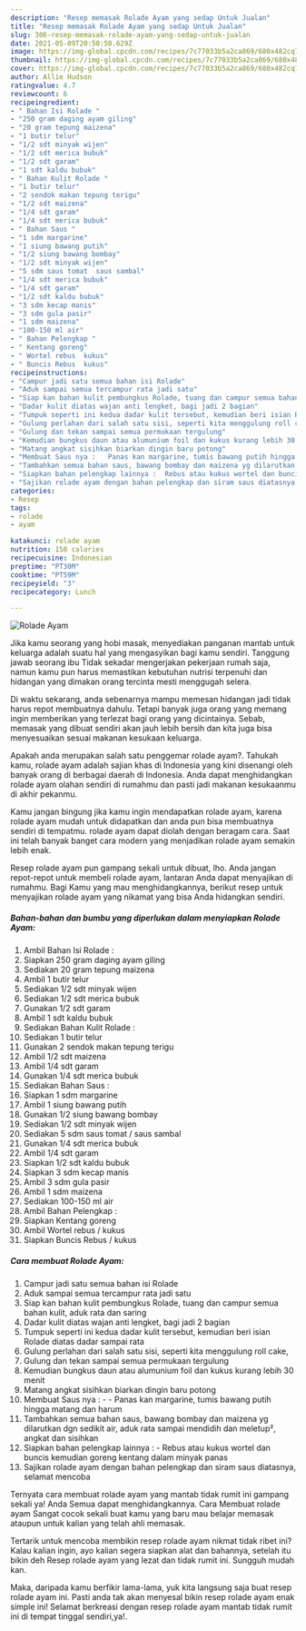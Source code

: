 ```yaml
---
description: "Resep memasak Rolade Ayam yang sedap Untuk Jualan"
title: "Resep memasak Rolade Ayam yang sedap Untuk Jualan"
slug: 306-resep-memasak-rolade-ayam-yang-sedap-untuk-jualan
date: 2021-05-09T20:50:50.629Z
image: https://img-global.cpcdn.com/recipes/7c77033b5a2ca869/680x482cq70/rolade-ayam-foto-resep-utama.jpg
thumbnail: https://img-global.cpcdn.com/recipes/7c77033b5a2ca869/680x482cq70/rolade-ayam-foto-resep-utama.jpg
cover: https://img-global.cpcdn.com/recipes/7c77033b5a2ca869/680x482cq70/rolade-ayam-foto-resep-utama.jpg
author: Allie Hudson
ratingvalue: 4.7
reviewcount: 6
recipeingredient:
- " Bahan Isi Rolade "
- "250 gram daging ayam giling"
- "20 gram tepung maizena"
- "1 butir telur"
- "1/2 sdt minyak wijen"
- "1/2 sdt merica bubuk"
- "1/2 sdt garam"
- "1 sdt kaldu bubuk"
- " Bahan Kulit Rolade "
- "1 butir telur"
- "2 sendok makan tepung terigu"
- "1/2 sdt maizena"
- "1/4 sdt garam"
- "1/4 sdt merica bubuk"
- " Bahan Saus "
- "1 sdm margarine"
- "1 siung bawang putih"
- "1/2 siung bawang bombay"
- "1/2 sdt minyak wijen"
- "5 sdm saus tomat  saus sambal"
- "1/4 sdt merica bubuk"
- "1/4 sdt garam"
- "1/2 sdt kaldu bubuk"
- "3 sdm kecap manis"
- "3 sdm gula pasir"
- "1 sdm maizena"
- "100-150 ml air"
- " Bahan Pelengkap "
- " Kentang goreng"
- " Wortel rebus  kukus"
- " Buncis Rebus  kukus"
recipeinstructions:
- "Campur jadi satu semua bahan isi Rolade"
- "Aduk sampai semua tercampur rata jadi satu"
- "Siap kan bahan kulit pembungkus Rolade, tuang dan campur semua bahan kulit, aduk rata dan saring"
- "Dadar kulit diatas wajan anti lengket, bagi jadi 2 bagian"
- "Tumpuk seperti ini kedua dadar kulit tersebut, kemudian beri isian Rolade diatas dadar sampai rata"
- "Gulung perlahan dari salah satu sisi, seperti kita menggulung roll cake,"
- "Gulung dan tekan sampai semua permukaan tergulung"
- "Kemudian bungkus daun atau alumunium foil dan kukus kurang lebih 30 menit"
- "Matang angkat sisihkan biarkan dingin baru potong"
- "Membuat Saus nya :   Panas kan margarine, tumis bawang putih hingga matang dan harum"
- "Tambahkan semua bahan saus, bawang bombay dan maizena yg dilarutkan dgn sedikit air, aduk rata sampai mendidih dan meletup², angkat dan sisihkan"
- "Siapkan bahan pelengkap lainnya :  Rebus atau kukus wortel dan buncis kemudian goreng kentang dalam minyak panas"
- "Sajikan rolade ayam dengan bahan pelengkap dan siram saus diatasnya, selamat mencoba"
categories:
- Resep
tags:
- rolade
- ayam

katakunci: rolade ayam 
nutrition: 158 calories
recipecuisine: Indonesian
preptime: "PT30M"
cooktime: "PT59M"
recipeyield: "3"
recipecategory: Lunch

---
```



![Rolade Ayam](https://img-global.cpcdn.com/recipes/7c77033b5a2ca869/680x482cq70/rolade-ayam-foto-resep-utama.jpg)

Jika kamu seorang yang hobi masak, menyediakan panganan mantab untuk keluarga adalah suatu hal yang mengasyikan bagi kamu sendiri. Tanggung jawab seorang ibu Tidak sekadar mengerjakan pekerjaan rumah saja, namun kamu pun harus memastikan kebutuhan nutrisi terpenuhi dan hidangan yang dimakan orang tercinta mesti menggugah selera.

Di waktu  sekarang, anda sebenarnya mampu memesan hidangan jadi tidak harus repot membuatnya dahulu. Tetapi banyak juga orang yang memang ingin memberikan yang terlezat bagi orang yang dicintainya. Sebab, memasak yang dibuat sendiri akan jauh lebih bersih dan kita juga bisa menyesuaikan sesuai makanan kesukaan keluarga. 



Apakah anda merupakan salah satu penggemar rolade ayam?. Tahukah kamu, rolade ayam adalah sajian khas di Indonesia yang kini disenangi oleh banyak orang di berbagai daerah di Indonesia. Anda dapat menghidangkan rolade ayam olahan sendiri di rumahmu dan pasti jadi makanan kesukaanmu di akhir pekanmu.

Kamu jangan bingung jika kamu ingin mendapatkan rolade ayam, karena rolade ayam mudah untuk didapatkan dan anda pun bisa membuatnya sendiri di tempatmu. rolade ayam dapat diolah dengan beragam cara. Saat ini telah banyak banget cara modern yang menjadikan rolade ayam semakin lebih enak.

Resep rolade ayam pun gampang sekali untuk dibuat, lho. Anda jangan repot-repot untuk membeli rolade ayam, lantaran Anda dapat menyajikan di rumahmu. Bagi Kamu yang mau menghidangkannya, berikut resep untuk menyajikan rolade ayam yang nikamat yang bisa Anda hidangkan sendiri.

<!--inarticleads1-->

##### Bahan-bahan dan bumbu yang diperlukan dalam menyiapkan Rolade Ayam:

1. Ambil  Bahan Isi Rolade :
1. Siapkan 250 gram daging ayam giling
1. Sediakan 20 gram tepung maizena
1. Ambil 1 butir telur
1. Sediakan 1/2 sdt minyak wijen
1. Sediakan 1/2 sdt merica bubuk
1. Gunakan 1/2 sdt garam
1. Ambil 1 sdt kaldu bubuk
1. Sediakan  Bahan Kulit Rolade :
1. Sediakan 1 butir telur
1. Gunakan 2 sendok makan tepung terigu
1. Ambil 1/2 sdt maizena
1. Ambil 1/4 sdt garam
1. Gunakan 1/4 sdt merica bubuk
1. Sediakan  Bahan Saus :
1. Siapkan 1 sdm margarine
1. Ambil 1 siung bawang putih
1. Gunakan 1/2 siung bawang bombay
1. Sediakan 1/2 sdt minyak wijen
1. Sediakan 5 sdm saus tomat / saus sambal
1. Gunakan 1/4 sdt merica bubuk
1. Ambil 1/4 sdt garam
1. Siapkan 1/2 sdt kaldu bubuk
1. Siapkan 3 sdm kecap manis
1. Ambil 3 sdm gula pasir
1. Ambil 1 sdm maizena
1. Sediakan 100-150 ml air
1. Ambil  Bahan Pelengkap :
1. Siapkan  Kentang goreng
1. Ambil  Wortel rebus / kukus
1. Siapkan  Buncis Rebus / kukus




<!--inarticleads2-->

##### Cara membuat Rolade Ayam:

1. Campur jadi satu semua bahan isi Rolade
1. Aduk sampai semua tercampur rata jadi satu
1. Siap kan bahan kulit pembungkus Rolade, tuang dan campur semua bahan kulit, aduk rata dan saring
1. Dadar kulit diatas wajan anti lengket, bagi jadi 2 bagian
1. Tumpuk seperti ini kedua dadar kulit tersebut, kemudian beri isian Rolade diatas dadar sampai rata
1. Gulung perlahan dari salah satu sisi, seperti kita menggulung roll cake,
1. Gulung dan tekan sampai semua permukaan tergulung
1. Kemudian bungkus daun atau alumunium foil dan kukus kurang lebih 30 menit
1. Matang angkat sisihkan biarkan dingin baru potong
1. Membuat Saus nya :  -  - Panas kan margarine, tumis bawang putih hingga matang dan harum
1. Tambahkan semua bahan saus, bawang bombay dan maizena yg dilarutkan dgn sedikit air, aduk rata sampai mendidih dan meletup², angkat dan sisihkan
1. Siapkan bahan pelengkap lainnya :  - Rebus atau kukus wortel dan buncis kemudian goreng kentang dalam minyak panas
1. Sajikan rolade ayam dengan bahan pelengkap dan siram saus diatasnya, selamat mencoba




Ternyata cara membuat rolade ayam yang mantab tidak rumit ini gampang sekali ya! Anda Semua dapat menghidangkannya. Cara Membuat rolade ayam Sangat cocok sekali buat kamu yang baru mau belajar memasak ataupun untuk kalian yang telah ahli memasak.

Tertarik untuk mencoba membikin resep rolade ayam nikmat tidak ribet ini? Kalau kalian ingin, ayo kalian segera siapkan alat dan bahannya, setelah itu bikin deh Resep rolade ayam yang lezat dan tidak rumit ini. Sungguh mudah kan. 

Maka, daripada kamu berfikir lama-lama, yuk kita langsung saja buat resep rolade ayam ini. Pasti anda tak akan menyesal bikin resep rolade ayam enak simple ini! Selamat berkreasi dengan resep rolade ayam mantab tidak rumit ini di tempat tinggal sendiri,ya!.

